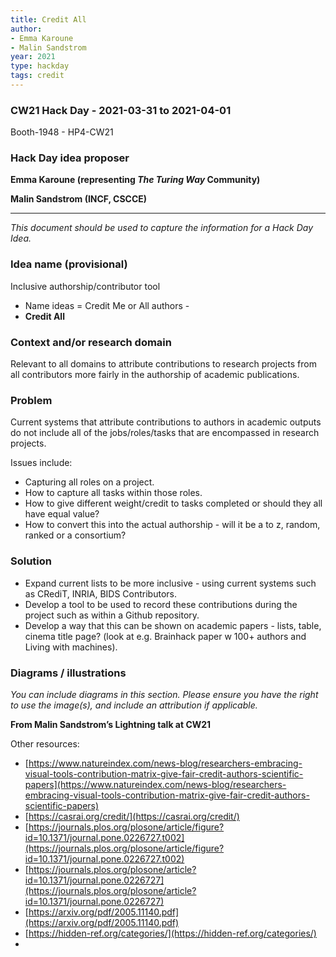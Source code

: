 ```yaml
---
title: Credit All
author:
- Emma Karoune
- Malin Sandstrom
year: 2021
type: hackday
tags: credit
---
```


### CW21 Hack Day - 2021-03-31 to 2021-04-01

Booth-1948 - HP4-CW21


### **Hack Day idea proposer**

**Emma Karoune (representing _The Turing Way_ Community)**

**Malin Sandstrom (INCF, CSCCE)**

---


_This document should be used to capture the information for a Hack Day Idea._


### **Idea name (provisional)**

Inclusive authorship/contributor tool 



*   Name ideas = Credit Me or All authors - 
*   **Credit All**


### **Context and/or research domain**

Relevant to all domains to attribute contributions to research projects from all contributors more fairly in the authorship of academic publications.  


### **Problem**

Current systems that attribute contributions to authors in academic outputs do not include all of the jobs/roles/tasks that are encompassed in research projects. 

Issues include:



*   Capturing all roles on a project.
*   How to capture all tasks within those roles.
*   How to give different weight/credit to tasks completed or should they all have equal value?
*   How to convert this into the actual authorship - will it be a to z, random, ranked or a consortium?


### **Solution**



*   Expand current lists to be more inclusive - using current systems such as CRediT, INRIA, BIDS Contributors.
*   Develop a tool to be used to record these contributions during the project such as within a Github repository. 
*   Develop a way that this can be shown on academic papers - lists, table, cinema title page? (look at e.g. Brainhack paper w 100+ authors and Living with machines).


### **Diagrams / illustrations**

_You can include diagrams in this section. Please ensure you have the right to use the image(s), and include an attribution if applicable._

**From Malin Sandstrom’s Lightning talk at CW21**

Other resources:



*   [https://www.natureindex.com/news-blog/researchers-embracing-visual-tools-contribution-matrix-give-fair-credit-authors-scientific-papers](https://www.natureindex.com/news-blog/researchers-embracing-visual-tools-contribution-matrix-give-fair-credit-authors-scientific-papers)
*   [https://casrai.org/credit/](https://casrai.org/credit/)
*   [https://journals.plos.org/plosone/article/figure?id=10.1371/journal.pone.0226727.t002](https://journals.plos.org/plosone/article/figure?id=10.1371/journal.pone.0226727.t002)
*   [https://journals.plos.org/plosone/article?id=10.1371/journal.pone.0226727](https://journals.plos.org/plosone/article?id=10.1371/journal.pone.0226727)
*   [https://arxiv.org/pdf/2005.11140.pdf](https://arxiv.org/pdf/2005.11140.pdf)
*   [https://hidden-ref.org/categories/](https://hidden-ref.org/categories/)
*   
